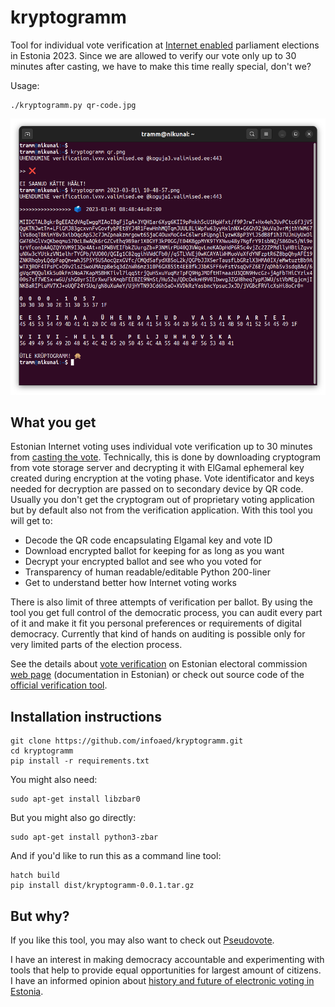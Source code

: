 # kryptogramm

Tool for individual vote verification at [Internet enabled](https://github.com/vvk-ehk/ivxv) parliament elections in Estonia 2023. Since we are allowed to verify our vote only up to 30 minutes after casting, we have to make this time really special, don't we?

Usage:

```
./kryptogramm.py qr-code.jpg
```

![Running the tool](demo.png)

## What you get

Estonian Internet voting uses individual vote verification up to 30 minutes from [casting the vote](https://youtu.be/GuKiJKL4WdI). Technically, this is done by downloading cryptogram from vote storage server and decrypting it with ElGamal ephemeral key created during encryption at the voting phase. Vote identificator and keys needed for decryption are passed on to secondary device by QR code. Usually you don't get the cryptogram out of proprietary voting application but by default also not from the verification application. With this tool you will get to:

* Decode the QR code encapsulating Elgamal key and vote ID
* Download encrypted ballot for keeping for as long as you want
* Decrypt your encrypted ballot and see who you voted for
* Transparency of human readable/editable Python 200-liner
* Get to understand better how Internet voting works

There is also limit of three attempts of verification per ballot. By using the tool you get full control of the democratic process, you can audit every part of it and make it fit you personal preferences or requirements of digital democracy. Currently that kind of hands on auditing is possible only for very limited parts of the election process.

See the details about [vote verification](https://www.valimised.ee/et/e-haaletamine/e-haaletamisest-lahemalt/haaletamise-kontroll-nutitelefoniga) on Estonian electoral commission [web page](https://www.valimised.ee/et/e-haaletamine/dokumendid) (documentation in Estonian) or check out source code of the [official verification tool](https://github.com/vvk-ehk/ivotingverification).

## Installation instructions

```
git clone https://github.com/infoaed/kryptogramm.git
cd kryptogramm
pip install -r requirements.txt
```

You might also need:

```
sudo apt-get install libzbar0
```

But you might also go directly:

```
sudo apt-get install python3-zbar
```

And if you'd like to run this as a command line tool:

```
hatch build
pip install dist/kryptogramm-0.0.1.tar.gz
```
## But why?

If you like this tool, you may also want to check out [Pseudovote](https://github.com/infoaed/pseudovote).

I have an interest in making democracy accountable and experimenting with tools that help to provide equal opportunities for largest amount of citizens. I have an informed opinion about [history and future of electronic voting in Estonia](https://debriif.infoaed.ee/docs/draft-list/).

